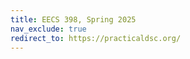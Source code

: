 ```yaml
---
title: EECS 398, Spring 2025
nav_exclude: true
redirect_to: https://practicaldsc.org/
---
```


<!-- # Practical Data Science 🛠️
{: .no_toc }
{: .mb-2 }
EECS 398, Spring 2025 at the <b><span style="background-color: #FFCB05; color: #00274C">University of Michigan</span></b>
{: .no_toc }
{: .fs-6 .fw-300 .mb-2 }

{: .green }
**Welcome! If you're interested in taking EECS 398: Practical Data Science in the Spring 2025 Half Term, you've come to the right place.**


## Content

See the [Winter 2025 course website](https://practicaldsc.org) for details. The Spring offering will closely follow the Winter offering, with modifications made to better suit the smaller class size and faster pace.


## Format

- **Lectures (TuTh 2-5PM)**: Introduce core content in an interactive format. Recorded, and attendance will **not** be taken, but is highly encouraged. Will take breaks in between.
- **Discussions (W 2-4PM)**: Focused on developing a theoretical understanding of the material by practicing old exam questions. Attendance will also **not** be taken.
- **Assignments**: 11 homeworks (lowest 2 dropped) plus one Final Project. 8 slip days.
- **Exams**: 1 Midterm Exam on **May 28th** and one Final Exam on **June 24th**, times TBD. Both exams will be in-person and on-paper.


## FAQs

**What are the course's prerequisites?**

The course is open to students from all majors.

The enforced prerequisites are discrete math (EECS 203), programming (EECS 280), calculus I, calculus II, and linear algebra. A probability and statistics course is an advisory prerequisite. Options include DATASCI 101, STATS 206, STATS 250, STATS 280, STATS 412, IOE 265, or ECON 451.

That said, we have allowed interested students to override into the course without meeting the prerequisites. In particular, many students are missing the linear algebra prerequisite. We've developed a [linear algebra review guide specifically for this course](https://practicaldsc.org/guides/linear-algebra); students missing the prerequisite background are expected to self-study this material (and come to us for help!).

**Will the course support remote students?**

We will offer support on Ed, and 1-2 remote office hours per week, but we **will not** allow remote exams. Both the midterm and final exam must be taken in-person and on-paper.

**Will Practical Data Science be offered in Fall 2025 or in the future?**

Practical Data Science will not be offered in Fall 2025, and we are not currently planning on offering it in Winter 2026, as Suraj will be designing [a different new course](https://rampure.org/math-for-ML). That said, we do plan on bringing it back in future semesters! -->